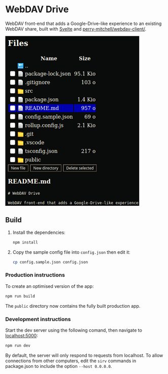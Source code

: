 # WebDAV Drive

WebDAV front-end that adds a Google-Drive-like experience to an existing WebDAV share, built with [Svelte](https://svelte.dev) and [perry-mitchell/webdav-client/](https://github.com/perry-mitchell/webdav-client).

![screenshot](./docs/screenshot.png)


## Build

1. Install the dependencies:

    ```bash
    npm install
    ```

2. Copy the sample config file into `config.json` then edit it:

    ```bash
    cp config.sample.json config.json
    ```

### Production instructions

To create an optimised version of the app:

```bash
npm run build
```

The `public` directory now contains the fully built production app.

### Development instructions

Start the dev server using the following comand, then navigate to [localhost:5000](http://localhost:5000):

```bash
npm run dev
```

By default, the server will only respond to requests from localhost. To allow connections from other computers, edit the `sirv` commands in package.json to include the option `--host 0.0.0.0`.
